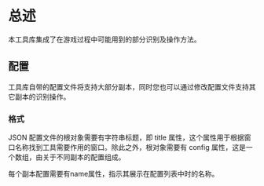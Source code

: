 # 总述

本工具库集成了在游戏过程中可能用到的部分识别及操作方法。

## 配置

工具库自带的配置文件将支持大部分副本，同时您也可以通过修改配置文件支持其它副本的识别操作。

### 格式

JSON 配置文件的根对象需要有字符串标题，即 title 属性，这个属性用于根据窗口名称找到工具需要作用的窗口。除此之外，根对象需要有 config 属性，这是一个数组，由关于不同副本的配置组成。

每个副本配置需要有name属性，指示其展示在配置列表中时的名称。
